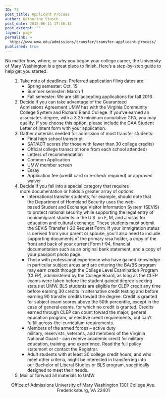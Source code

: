 ```yaml
---
ID: 73
post_title: Applicant Process
author: Katherine Stosch
post_date: 2015-06-11 17:56:11
post_excerpt: ""
layout: page
permalink: >
  http://www.umw.edu/admissions/transfer/transfer-applicant-process/
published: true
---
```

No matter how, where, or why you began your college career, the University of Mary Washington is a great place to finish. Here’s a step-by-step guide to help get you started.
<ol>
<ol>
	<li>Take note of deadlines. Preferred application filing dates are:
<ul>
	<li>Spring semester: Oct. 15</li>
	<li>Summer semester: March 1</li>
	<li>Fall semester: We are still accepting applications for fall 2016</li>
</ul>
</li>
	<li>Decide if you can take advantage of the Guaranteed Admissions Agreement UMW has with the Virginia Community College System and Richard Bland College. If you’ve earned an associate’s degree, with a 3.25 minimum cumulative GPA, you may qualify. If you choose this option, please include the GAA Student Letter of Intent form with your application.</li>
	<li>Gather materials needed for admission of most transfer students:
<ul>
	<li>Final high school transcript</li>
	<li>SAT/ACT scores (for those with fewer than 30 college credits)</li>
	<li>Official college transcript (one from each school attended)</li>
	<li>Letters of recommendation</li>
	<li>Common Application</li>
	<li>UMW member screen</li>
	<li>Essay</li>
	<li>Application fee (credit card or e-check required) or approved waiver</li>
</ul>
</li>
	<li>Decide if you fall into a special category that requires more documentation or holds a greater array of options.
<ul>
	<li>International transfer students, for example, should note that the Department of Homeland Security uses the web-based Student and Exchange Visitor Information System (SEVIS) to protect national security while supporting the legal entry of nonimmigrant students in the U.S. on F, M, and J visas for education and cultural exchange. These students must submit the SEVIS Transfer I-20 Request Form. If your immigration status is derived from your parent
or spouse, you’ll also need to include supporting documents of the primary visa<a name="2"></a> holder, a copy of the front and back of your current Form I-94, financial documentation such as an original bank statement, and a copy of your passport photo page.</li>
	<li>Those with professional experience who have gained knowledge in particular subject areas and are entering the BA/BS program may earn credit through the College Level Examination Program (CLEP), administered by the College Board, as long as the CLEP exams were taken before the student gained degree-seeking status at UMW. BLS students are eligible for CLEP credit any time before earning 30 credits in alternative credit testing and before earning 90 transfer credits toward the degree. Credit is granted for subject exam scores above the 50th percentile, except in the case of general exams, for which no credit is granted. Credits earned through CLEP can count toward the major, general education program, or elective credit requirements, but can’t fulfill across-the-curriculum requirements.</li>
	<li>Members of the armed forces – active duty military, reservists, veterans, and members of the Virginia National Guard – can receive academic credit for military education, training, and experience. Read the full policy statement or contact the Registrar.</li>
	<li>Adult students with at least 30 college credit hours, and who meet other criteria, might be interested in transferring into our Bachelor of Liberal Studies or BLS program, specifically designed to meet their needs.</li>
</ul>
</li>
	<li>Mail or forward all materials to UMW:</li>
</ol>
</ol>
<p style="text-align: center;">Office of Admissions
University of Mary Washington
1301 College Ave.
Fredericksburg, VA 22401</p>